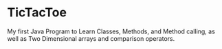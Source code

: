 # TicTacToe
My first Java Program to Learn Classes, Methods, and Method calling, as well as Two Dimensional arrays and comparison operators.
